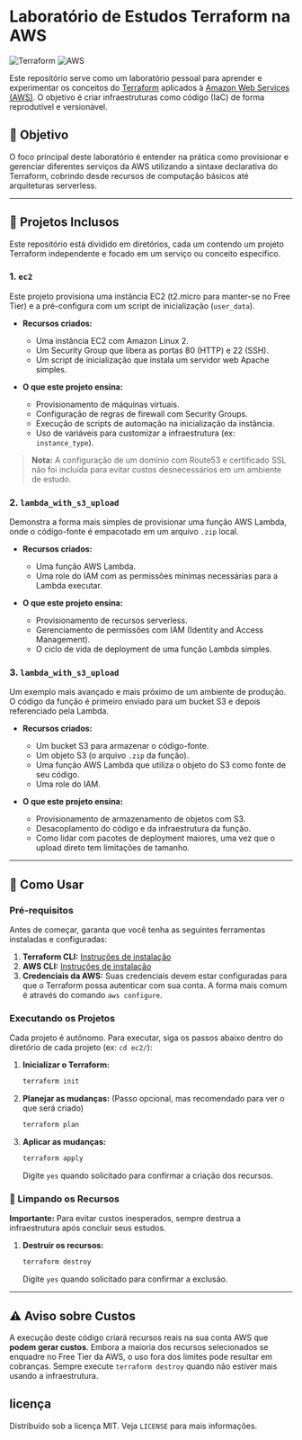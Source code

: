 # Laboratório de Estudos Terraform na AWS

![Terraform](https://img.shields.io/badge/Terraform-7B42BC?style=for-the-badge&logo=terraform&logoColor=white)
![AWS](https://img.shields.io/badge/AWS-232F3E?style=for-the-badge&logo=amazon-aws&logoColor=white)

Este repositório serve como um laboratório pessoal para aprender e experimentar os conceitos do [Terraform](https://www.terraform.io/) aplicados à [Amazon Web Services (AWS)](https://aws.amazon.com/). O objetivo é criar infraestruturas como código (IaC) de forma reprodutível e versionável.

## 🎯 Objetivo

O foco principal deste laboratório é entender na prática como provisionar e gerenciar diferentes serviços da AWS utilizando a sintaxe declarativa do Terraform, cobrindo desde recursos de computação básicos até arquiteturas serverless.

---

## 📂 Projetos Inclusos

Este repositório está dividido em diretórios, cada um contendo um projeto Terraform independente e focado em um serviço ou conceito específico.

### 1. `ec2`
Este projeto provisiona uma instância EC2 (t2.micro para manter-se no Free Tier) e a pré-configura com um script de inicialização (`user_data`).

* **Recursos criados:**
    * Uma instância EC2 com Amazon Linux 2.
    * Um Security Group que libera as portas 80 (HTTP) e 22 (SSH).
    * Um script de inicialização que instala um servidor web Apache simples.

* **O que este projeto ensina:**
    * Provisionamento de máquinas virtuais.
    * Configuração de regras de firewall com Security Groups.
    * Execução de scripts de automação na inicialização da instância.
    * Uso de variáveis para customizar a infraestrutura (ex: `instance_type`).

> **Nota:** A configuração de um domínio com Route53 e certificado SSL não foi incluída para evitar custos desnecessários em um ambiente de estudo.

### 2. `lambda_with_s3_upload`
Demonstra a forma mais simples de provisionar uma função AWS Lambda, onde o código-fonte é empacotado em um arquivo `.zip` local.

* **Recursos criados:**
    * Uma função AWS Lambda.
    * Uma role do IAM com as permissões mínimas necessárias para a Lambda executar.

* **O que este projeto ensina:**
    * Provisionamento de recursos serverless.
    * Gerenciamento de permissões com IAM (Identity and Access Management).
    * O ciclo de vida de deployment de uma função Lambda simples.

### 3. `lambda_with_s3_upload`
Um exemplo mais avançado e mais próximo de um ambiente de produção. O código da função é primeiro enviado para um bucket S3 e depois referenciado pela Lambda.

* **Recursos criados:**
    * Um bucket S3 para armazenar o código-fonte.
    * Um objeto S3 (o arquivo `.zip` da função).
    * Uma função AWS Lambda que utiliza o objeto do S3 como fonte de seu código.
    * Uma role do IAM.

* **O que este projeto ensina:**
    * Provisionamento de armazenamento de objetos com S3.
    * Desacoplamento do código e da infraestrutura da função.
    * Como lidar com pacotes de deployment maiores, uma vez que o upload direto tem limitações de tamanho.

---

## 🚀 Como Usar

### Pré-requisitos
Antes de começar, garanta que você tenha as seguintes ferramentas instaladas e configuradas:

1.  **Terraform CLI:** [Instruções de instalação](https://learn.hashicorp.com/tutorials/terraform/install-cli)
2.  **AWS CLI:** [Instruções de instalação](https://aws.amazon.com/cli/)
3.  **Credenciais da AWS:** Suas credenciais devem estar configuradas para que o Terraform possa autenticar com sua conta. A forma mais comum é através do comando `aws configure`.

### Executando os Projetos
Cada projeto é autônomo. Para executar, siga os passos abaixo dentro do diretório de cada projeto (ex: `cd ec2/`):

1.  **Inicializar o Terraform:**
    ```bash
    terraform init
    ```

2.  **Planejar as mudanças:** (Passo opcional, mas recomendado para ver o que será criado)
    ```bash
    terraform plan
    ```

3.  **Aplicar as mudanças:**
    ```bash
    terraform apply
    ```
    Digite `yes` quando solicitado para confirmar a criação dos recursos.

### 🧹 Limpando os Recursos
**Importante:** Para evitar custos inesperados, sempre destrua a infraestrutura após concluir seus estudos.

1.  **Destruir os recursos:**
    ```bash
    terraform destroy
    ```
    Digite `yes` quando solicitado para confirmar a exclusão.

---

## ⚠️ Aviso sobre Custos
A execução deste código criará recursos reais na sua conta AWS que **podem gerar custos**. Embora a maioria dos recursos selecionados se enquadre no Free Tier da AWS, o uso fora dos limites pode resultar em cobranças. Sempre execute `terraform destroy` quando não estiver mais usando a infraestrutura.

##  licença

Distribuído sob a licença MIT. Veja `LICENSE` para mais informações.